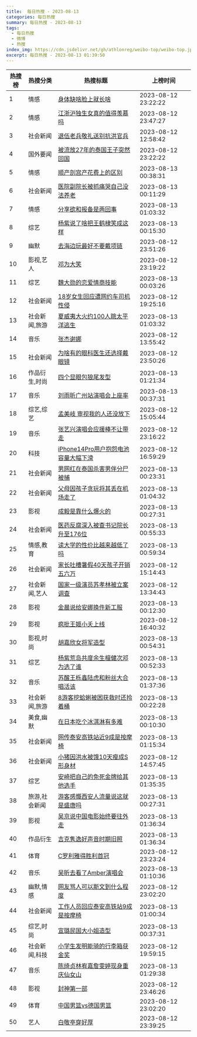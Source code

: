 ```yaml
---
title:  每日热搜 - 2023-08-13
categories: 每日热搜
summary: 每日热搜 - 2023-08-13
tags:
  - 每日热搜
  - 微博
  - 热搜
index_img: https://cdn.jsdelivr.net/gh/athlonreg/weibo-top/weibo-top.jpeg
excerpt: 每日热搜 - 2023-08-13 01:39:50
---
```


| 热搜榜 | 热搜分类 | 热搜标题 | 上榜时间 |
| --- | --- | --- | --- |
| 1 | 情感 | [身体缺啥脸上就长啥](https://s.weibo.com/weibo%3Fq%3D%2523%E8%BA%AB%E4%BD%93%E7%BC%BA%E5%95%A5%E8%84%B8%E4%B8%8A%E5%B0%B1%E9%95%BF%E5%95%A5%2523) | 2023-08-12 23:22:22 | 
| 2 | 情感 | [江浙沪独生女真的值得羡慕吗](https://s.weibo.com/weibo%3Fq%3D%2523%E6%B1%9F%E6%B5%99%E6%B2%AA%E7%8B%AC%E7%94%9F%E5%A5%B3%E7%9C%9F%E7%9A%84%E5%80%BC%E5%BE%97%E7%BE%A1%E6%85%95%E5%90%97%2523) | 2023-08-12 23:47:27 | 
| 3 | 社会新闻 | [退伍老兵敬礼送别抗洪官兵](https://s.weibo.com/weibo%3Fq%3D%2523%E9%80%80%E4%BC%8D%E8%80%81%E5%85%B5%E6%95%AC%E7%A4%BC%E9%80%81%E5%88%AB%E6%8A%97%E6%B4%AA%E5%AE%98%E5%85%B5%2523) | 2023-08-12 12:58:42 | 
| 4 | 国外要闻 | [被流放27年的泰国王子突然回国](https://s.weibo.com/weibo%3Fq%3D%2523%E8%A2%AB%E6%B5%81%E6%94%BE27%E5%B9%B4%E7%9A%84%E6%B3%B0%E5%9B%BD%E7%8E%8B%E5%AD%90%E7%AA%81%E7%84%B6%E5%9B%9E%E5%9B%BD%2523) | 2023-08-12 23:22:22 | 
| 5 | 情感 | [顺产剖宫产花费上的区别](https://s.weibo.com/weibo%3Fq%3D%2523%E9%A1%BA%E4%BA%A7%E5%89%96%E5%AE%AB%E4%BA%A7%E8%8A%B1%E8%B4%B9%E4%B8%8A%E7%9A%84%E5%8C%BA%E5%88%AB%2523) | 2023-08-13 00:38:31 | 
| 6 | 社会新闻 | [医院副院长被抓痛哭自己没法养老](https://s.weibo.com/weibo%3Fq%3D%2523%E5%8C%BB%E9%99%A2%E5%89%AF%E9%99%A2%E9%95%BF%E8%A2%AB%E6%8A%93%E7%97%9B%E5%93%AD%E8%87%AA%E5%B7%B1%E6%B2%A1%E6%B3%95%E5%85%BB%E8%80%81%2523) | 2023-08-13 00:11:29 | 
| 7 | 情感 | [分享欲和报备是两回事](https://s.weibo.com/weibo%3Fq%3D%2523%E5%88%86%E4%BA%AB%E6%AC%B2%E5%92%8C%E6%8A%A5%E5%A4%87%E6%98%AF%E4%B8%A4%E5%9B%9E%E4%BA%8B%2523) | 2023-08-13 01:03:32 | 
| 8 | 综艺 | [杨紫说了啥把王鹤棣笑成这样](https://s.weibo.com/weibo%3Fq%3D%2523%E6%9D%A8%E7%B4%AB%E8%AF%B4%E4%BA%86%E5%95%A5%E6%8A%8A%E7%8E%8B%E9%B9%A4%E6%A3%A3%E7%AC%91%E6%88%90%E8%BF%99%E6%A0%B7%2523) | 2023-08-13 00:15:30 | 
| 9 | 幽默 | [去海边玩最好不要戴项链](https://s.weibo.com/weibo%3Fq%3D%2523%E5%8E%BB%E6%B5%B7%E8%BE%B9%E7%8E%A9%E6%9C%80%E5%A5%BD%E4%B8%8D%E8%A6%81%E6%88%B4%E9%A1%B9%E9%93%BE%2523) | 2023-08-12 23:51:26 | 
| 10 | 影视,艺人 | [邓为大笑](https://s.weibo.com/weibo%3Fq%3D%2523%E9%82%93%E4%B8%BA%E5%A4%A7%E7%AC%91%2523) | 2023-08-12 23:19:22 | 
| 11 | 综艺 | [魏大勋的恋爱情商技能](https://s.weibo.com/weibo%3Fq%3D%2523%E9%AD%8F%E5%A4%A7%E5%8B%8B%E7%9A%84%E6%81%8B%E7%88%B1%E6%83%85%E5%95%86%E6%8A%80%E8%83%BD%2523) | 2023-08-13 00:03:26 | 
| 12 | 社会新闻 | [18岁女生回应遭网约车司机性侵](https://s.weibo.com/weibo%3Fq%3D%252318%E5%B2%81%E5%A5%B3%E7%94%9F%E5%9B%9E%E5%BA%94%E9%81%AD%E7%BD%91%E7%BA%A6%E8%BD%A6%E5%8F%B8%E6%9C%BA%E6%80%A7%E4%BE%B5%2523) | 2023-08-12 19:25:16 | 
| 13 | 社会新闻,旅游 | [夏威夷大火约100人跳太平洋逃生](https://s.weibo.com/weibo%3Fq%3D%2523%E5%A4%8F%E5%A8%81%E5%A4%B7%E5%A4%A7%E7%81%AB%E7%BA%A6100%E4%BA%BA%E8%B7%B3%E5%A4%AA%E5%B9%B3%E6%B4%8B%E9%80%83%E7%94%9F%2523) | 2023-08-13 01:03:32 | 
| 14 | 音乐 | [张杰谢娜](https://s.weibo.com/weibo%3Fq%3D%2523%E5%BC%A0%E6%9D%B0%E8%B0%A2%E5%A8%9C%2523) | 2023-08-12 13:55:42 | 
| 15 | 社会新闻 | [为啥有的眼科医生还选择戴眼镜](https://s.weibo.com/weibo%3Fq%3D%2523%E4%B8%BA%E5%95%A5%E6%9C%89%E7%9A%84%E7%9C%BC%E7%A7%91%E5%8C%BB%E7%94%9F%E8%BF%98%E9%80%89%E6%8B%A9%E6%88%B4%E7%9C%BC%E9%95%9C%2523) | 2023-08-12 23:50:26 | 
| 16 | 作品衍生,时尚 | [四个显眼包狼尾发型](https://s.weibo.com/weibo%3Fq%3D%2523%E5%9B%9B%E4%B8%AA%E6%98%BE%E7%9C%BC%E5%8C%85%E7%8B%BC%E5%B0%BE%E5%8F%91%E5%9E%8B%2523) | 2023-08-13 01:21:34 | 
| 17 | 音乐 | [刘雨昕广州站演唱会上座率](https://s.weibo.com/weibo%3Fq%3D%2523%E5%88%98%E9%9B%A8%E6%98%95%E5%B9%BF%E5%B7%9E%E7%AB%99%E6%BC%94%E5%94%B1%E4%BC%9A%E4%B8%8A%E5%BA%A7%E7%8E%87%2523) | 2023-08-13 00:37:31 | 
| 18 | 综艺,综艺 | [孟美岐 审视我的人还没放下](https://s.weibo.com/weibo%3Fq%3D%2523%E5%AD%9F%E7%BE%8E%E5%B2%90%20%E5%AE%A1%E8%A7%86%E6%88%91%E7%9A%84%E4%BA%BA%E8%BF%98%E6%B2%A1%E6%94%BE%E4%B8%8B%2523) | 2023-08-12 15:05:44 | 
| 19 | 音乐 | [张艺兴演唱会应援棒不让带走](https://s.weibo.com/weibo%3Fq%3D%2523%E5%BC%A0%E8%89%BA%E5%85%B4%E6%BC%94%E5%94%B1%E4%BC%9A%E5%BA%94%E6%8F%B4%E6%A3%92%E4%B8%8D%E8%AE%A9%E5%B8%A6%E8%B5%B0%2523) | 2023-08-12 23:16:22 | 
| 20 | 科技 | [iPhone14Pro用户抱怨电池容量大幅下滑](https://s.weibo.com/weibo%3Fq%3D%2523iPhone14Pro%E7%94%A8%E6%88%B7%E6%8A%B1%E6%80%A8%E7%94%B5%E6%B1%A0%E5%AE%B9%E9%87%8F%E5%A4%A7%E5%B9%85%E4%B8%8B%E6%BB%91%2523) | 2023-08-12 16:59:29 | 
| 21 | 社会新闻 | [男网红在泰国杀害男伴分尸被捕](https://s.weibo.com/weibo%3Fq%3D%2523%E7%94%B7%E7%BD%91%E7%BA%A2%E5%9C%A8%E6%B3%B0%E5%9B%BD%E6%9D%80%E5%AE%B3%E7%94%B7%E4%BC%B4%E5%88%86%E5%B0%B8%E8%A2%AB%E6%8D%95%2523) | 2023-08-13 00:23:31 | 
| 22 | 社会新闻 | [父母因孩子贪玩将其丢在机场走了](https://s.weibo.com/weibo%3Fq%3D%2523%E7%88%B6%E6%AF%8D%E5%9B%A0%E5%AD%A9%E5%AD%90%E8%B4%AA%E7%8E%A9%E5%B0%86%E5%85%B6%E4%B8%A2%E5%9C%A8%E6%9C%BA%E5%9C%BA%E8%B5%B0%E4%BA%86%2523) | 2023-08-13 01:04:32 | 
| 23 | 影视 | [成毅是靠什么爆火的](https://s.weibo.com/weibo%3Fq%3D%2523%E6%88%90%E6%AF%85%E6%98%AF%E9%9D%A0%E4%BB%80%E4%B9%88%E7%88%86%E7%81%AB%E7%9A%84%2523) | 2023-08-13 00:27:31 | 
| 24 | 社会新闻 | [医药反腐深入被查书记院长升至176位](https://s.weibo.com/weibo%3Fq%3D%2523%E5%8C%BB%E8%8D%AF%E5%8F%8D%E8%85%90%E6%B7%B1%E5%85%A5%E8%A2%AB%E6%9F%A5%E4%B9%A6%E8%AE%B0%E9%99%A2%E9%95%BF%E5%8D%87%E8%87%B3176%E4%BD%8D%2523) | 2023-08-13 00:55:33 | 
| 25 | 情感,教育 | [读大学的性价比越来越低了吗](https://s.weibo.com/weibo%3Fq%3D%2523%E8%AF%BB%E5%A4%A7%E5%AD%A6%E7%9A%84%E6%80%A7%E4%BB%B7%E6%AF%94%E8%B6%8A%E6%9D%A5%E8%B6%8A%E4%BD%8E%E4%BA%86%E5%90%97%2523) | 2023-08-13 00:59:34 | 
| 26 | 社会新闻 | [家长吐槽暑假40天孩子开销五六万](https://s.weibo.com/weibo%3Fq%3D%2523%E5%AE%B6%E9%95%BF%E5%90%90%E6%A7%BD%E6%9A%91%E5%81%8740%E5%A4%A9%E5%AD%A9%E5%AD%90%E5%BC%80%E9%94%80%E4%BA%94%E5%85%AD%E4%B8%87%2523) | 2023-08-12 15:14:43 | 
| 27 | 社会新闻,艺人 | [国家一级演员苏孝林被立案调查](https://s.weibo.com/weibo%3Fq%3D%2523%E5%9B%BD%E5%AE%B6%E4%B8%80%E7%BA%A7%E6%BC%94%E5%91%98%E8%8B%8F%E5%AD%9D%E6%9E%97%E8%A2%AB%E7%AB%8B%E6%A1%88%E8%B0%83%E6%9F%A5%2523) | 2023-08-12 13:34:43 | 
| 28 | 影视 | [金晨说给安娜换件新工服](https://s.weibo.com/weibo%3Fq%3D%2523%E9%87%91%E6%99%A8%E8%AF%B4%E7%BB%99%E5%AE%89%E5%A8%9C%E6%8D%A2%E4%BB%B6%E6%96%B0%E5%B7%A5%E6%9C%8D%2523) | 2023-08-13 00:12:30 | 
| 29 | 影视 | [疯批王姬小夭上线](https://s.weibo.com/weibo%3Fq%3D%2523%E7%96%AF%E6%89%B9%E7%8E%8B%E5%A7%AC%E5%B0%8F%E5%A4%AD%E4%B8%8A%E7%BA%BF%2523) | 2023-08-12 16:40:32 | 
| 30 | 影视,时尚 | [胡嘉欣女将军造型](https://s.weibo.com/weibo%3Fq%3D%2523%E8%83%A1%E5%98%89%E6%AC%A3%E5%A5%B3%E5%B0%86%E5%86%9B%E9%80%A0%E5%9E%8B%2523) | 2023-08-13 00:54:31 | 
| 31 | 综艺 | [杨紫荒岛共度余生檀健次邓为选了谁](https://s.weibo.com/weibo%3Fq%3D%2523%E6%9D%A8%E7%B4%AB%E8%8D%92%E5%B2%9B%E5%85%B1%E5%BA%A6%E4%BD%99%E7%94%9F%E6%AA%80%E5%81%A5%E6%AC%A1%E9%82%93%E4%B8%BA%E9%80%89%E4%BA%86%E8%B0%81%2523) | 2023-08-13 00:52:33 | 
| 32 | 音乐 | [苏醒王栎鑫陆虎和粉丝大合唱活该](https://s.weibo.com/weibo%3Fq%3D%2523%E8%8B%8F%E9%86%92%E7%8E%8B%E6%A0%8E%E9%91%AB%E9%99%86%E8%99%8E%E5%92%8C%E7%B2%89%E4%B8%9D%E5%A4%A7%E5%90%88%E5%94%B1%E6%B4%BB%E8%AF%A5%2523) | 2023-08-13 01:37:36 | 
| 33 | 社会新闻,旅游 | [8游客挖蛤蜊被困获救时还拎着桶](https://s.weibo.com/weibo%3Fq%3D%25238%E6%B8%B8%E5%AE%A2%E6%8C%96%E8%9B%A4%E8%9C%8A%E8%A2%AB%E5%9B%B0%E8%8E%B7%E6%95%91%E6%97%B6%E8%BF%98%E6%8B%8E%E7%9D%80%E6%A1%B6%2523) | 2023-08-13 00:22:28 | 
| 34 | 美食,幽默 | [在日本吃个冰淇淋有多难](https://s.weibo.com/weibo%3Fq%3D%2523%E5%9C%A8%E6%97%A5%E6%9C%AC%E5%90%83%E4%B8%AA%E5%86%B0%E6%B7%87%E6%B7%8B%E6%9C%89%E5%A4%9A%E9%9A%BE%2523) | 2023-08-13 00:10:30 | 
| 35 | 社会新闻 | [网传泰安高铁站近9成是按摩椅](https://s.weibo.com/weibo%3Fq%3D%2523%E7%BD%91%E4%BC%A0%E6%B3%B0%E5%AE%89%E9%AB%98%E9%93%81%E7%AB%99%E8%BF%919%E6%88%90%E6%98%AF%E6%8C%89%E6%91%A9%E6%A4%85%2523) | 2023-08-13 01:15:34 | 
| 36 | 社会新闻 | [小猪因洪水被饿10天瘦成S形身材](https://s.weibo.com/weibo%3Fq%3D%2523%E5%B0%8F%E7%8C%AA%E5%9B%A0%E6%B4%AA%E6%B0%B4%E8%A2%AB%E9%A5%BF10%E5%A4%A9%E7%98%A6%E6%88%90S%E5%BD%A2%E8%BA%AB%E6%9D%90%2523) | 2023-08-12 14:57:45 | 
| 37 | 综艺 | [安崎把自己的免死金牌给其他选手](https://s.weibo.com/weibo%3Fq%3D%2523%E5%AE%89%E5%B4%8E%E6%8A%8A%E8%87%AA%E5%B7%B1%E7%9A%84%E5%85%8D%E6%AD%BB%E9%87%91%E7%89%8C%E7%BB%99%E5%85%B6%E4%BB%96%E9%80%89%E6%89%8B%2523) | 2023-08-13 01:35:35 | 
| 38 | 旅游,社会新闻 | [游客感慨西安人流量说这就是盛唐吗](https://s.weibo.com/weibo%3Fq%3D%2523%E6%B8%B8%E5%AE%A2%E6%84%9F%E6%85%A8%E8%A5%BF%E5%AE%89%E4%BA%BA%E6%B5%81%E9%87%8F%E8%AF%B4%E8%BF%99%E5%B0%B1%E6%98%AF%E7%9B%9B%E5%94%90%E5%90%97%2523) | 2023-08-13 00:27:31 | 
| 39 | 影视 | [吴京说中国电影始终要往外走](https://s.weibo.com/weibo%3Fq%3D%2523%E5%90%B4%E4%BA%AC%E8%AF%B4%E4%B8%AD%E5%9B%BD%E7%94%B5%E5%BD%B1%E5%A7%8B%E7%BB%88%E8%A6%81%E5%BE%80%E5%A4%96%E8%B5%B0%2523) | 2023-08-13 01:36:34 | 
| 40 | 作品衍生 | [吉克隽逸好声音时期旧照](https://s.weibo.com/weibo%3Fq%3D%2523%E5%90%89%E5%85%8B%E9%9A%BD%E9%80%B8%E5%A5%BD%E5%A3%B0%E9%9F%B3%E6%97%B6%E6%9C%9F%E6%97%A7%E7%85%A7%2523) | 2023-08-13 01:36:34 | 
| 41 | 体育 | [C罗利雅得胜利首冠](https://s.weibo.com/weibo%3Fq%3D%2523C%E7%BD%97%E5%88%A9%E9%9B%85%E5%BE%97%E8%83%9C%E5%88%A9%E9%A6%96%E5%86%A0%2523) | 2023-08-12 23:23:24 | 
| 42 | 音乐 | [吴昕去看了Amber演唱会](https://s.weibo.com/weibo%3Fq%3D%2523%E5%90%B4%E6%98%95%E5%8E%BB%E7%9C%8B%E4%BA%86Amber%E6%BC%94%E5%94%B1%E4%BC%9A%2523) | 2023-08-13 01:10:36 | 
| 43 | 幽默,情感 | [网友骂人可以斯文到什么程度](https://s.weibo.com/weibo%3Fq%3D%2523%E7%BD%91%E5%8F%8B%E9%AA%82%E4%BA%BA%E5%8F%AF%E4%BB%A5%E6%96%AF%E6%96%87%E5%88%B0%E4%BB%80%E4%B9%88%E7%A8%8B%E5%BA%A6%2523) | 2023-08-12 23:02:20 | 
| 44 | 社会新闻 | [工作人员回应泰安高铁站9成是按摩椅](https://s.weibo.com/weibo%3Fq%3D%2523%E5%B7%A5%E4%BD%9C%E4%BA%BA%E5%91%98%E5%9B%9E%E5%BA%94%E6%B3%B0%E5%AE%89%E9%AB%98%E9%93%81%E7%AB%999%E6%88%90%E6%98%AF%E6%8C%89%E6%91%A9%E6%A4%85%2523) | 2023-08-13 01:00:34 | 
| 45 | 综艺,时尚 | [宣璐民国大小姐造型](https://s.weibo.com/weibo%3Fq%3D%2523%E5%AE%A3%E7%92%90%E6%B0%91%E5%9B%BD%E5%A4%A7%E5%B0%8F%E5%A7%90%E9%80%A0%E5%9E%8B%2523) | 2023-08-13 00:37:31 | 
| 46 | 社会新闻,科技 | [小学生发明能骑的行李箱获金奖](https://s.weibo.com/weibo%3Fq%3D%2523%E5%B0%8F%E5%AD%A6%E7%94%9F%E5%8F%91%E6%98%8E%E8%83%BD%E9%AA%91%E7%9A%84%E8%A1%8C%E6%9D%8E%E7%AE%B1%E8%8E%B7%E9%87%91%E5%A5%96%2523) | 2023-08-12 19:59:15 | 
| 47 | 音乐 | [陈绮贞林宥嘉詹雯婷现身重庆仙女山](https://s.weibo.com/weibo%3Fq%3D%2523%E9%99%88%E7%BB%AE%E8%B4%9E%E6%9E%97%E5%AE%A5%E5%98%89%E8%A9%B9%E9%9B%AF%E5%A9%B7%E7%8E%B0%E8%BA%AB%E9%87%8D%E5%BA%86%E4%BB%99%E5%A5%B3%E5%B1%B1%2523) | 2023-08-13 01:29:38 | 
| 48 | 影视 | [封神第一部](https://s.weibo.com/weibo%3Fq%3D%2523%E5%B0%81%E7%A5%9E%E7%AC%AC%E4%B8%80%E9%83%A8%2523) | 2023-08-12 23:46:26 | 
| 49 | 体育 | [中国男篮vs德国男篮](https://s.weibo.com/weibo%3Fq%3D%2523%E4%B8%AD%E5%9B%BD%E7%94%B7%E7%AF%AEvs%E5%BE%B7%E5%9B%BD%E7%94%B7%E7%AF%AE%2523) | 2023-08-12 23:02:20 | 
| 50 | 艺人 | [白敬亭穿好厚](https://s.weibo.com/weibo%3Fq%3D%2523%E7%99%BD%E6%95%AC%E4%BA%AD%E7%A9%BF%E5%A5%BD%E5%8E%9A%2523) | 2023-08-12 23:39:25 | 
